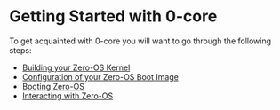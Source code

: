 # Getting Started with 0-core

To get acquainted with 0-core you will want to go through the following steps:

- [Building your Zero-OS Kernel](../building/README.md)
- [Configuration of your Zero-OS Boot Image](../config/README.md)
- [Booting Zero-OS](../booting/README.md)
- [Interacting with Zero-OS](../interacting/README.md)
